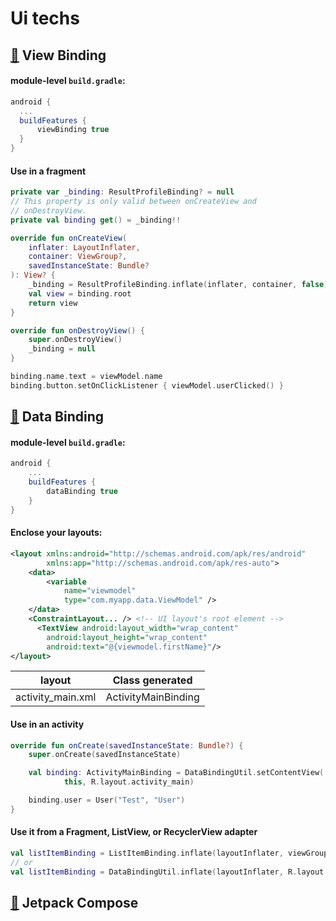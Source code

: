 # Ui techs
## [:robot:](https://developer.android.com/topic/libraries/view-binding) View Binding

#### module-level `build.gradle`:

```groovy
android {
  ...
  buildFeatures {
      viewBinding true
  }
}
```

#### Use in a fragment

```kotlin
private var _binding: ResultProfileBinding? = null
// This property is only valid between onCreateView and
// onDestroyView.
private val binding get() = _binding!!

override fun onCreateView(
    inflater: LayoutInflater,
    container: ViewGroup?,
    savedInstanceState: Bundle?
): View? {
    _binding = ResultProfileBinding.inflate(inflater, container, false)
    val view = binding.root
    return view
}

override fun onDestroyView() {
    super.onDestroyView()
    _binding = null
}
```

```kotlin
binding.name.text = viewModel.name
binding.button.setOnClickListener { viewModel.userClicked() }
```

## [:robot:](https://developer.android.com/topic/libraries/data-binding) Data Binding 

#### module-level `build.gradle`:

```groovy
android {
    ...
    buildFeatures {
        dataBinding true
    }
}
```

#### Enclose your layouts:

```xml
<layout xmlns:android="http://schemas.android.com/apk/res/android"
        xmlns:app="http://schemas.android.com/apk/res-auto">
    <data>
        <variable
            name="viewmodel"
            type="com.myapp.data.ViewModel" />
    </data>
    <ConstraintLayout... /> <!-- UI layout's root element -->
      <TextView android:layout_width="wrap_content"
        android:layout_height="wrap_content"
        android:text="@{viewmodel.firstName}"/>
</layout>
```

| layout            | Class generated     |
| ----------------- | ------------------- |
| activity_main.xml | ActivityMainBinding |

#### Use in an activity

```kotlin
override fun onCreate(savedInstanceState: Bundle?) {
    super.onCreate(savedInstanceState)

    val binding: ActivityMainBinding = DataBindingUtil.setContentView(
            this, R.layout.activity_main)

    binding.user = User("Test", "User")
}
```

#### Use it from a Fragment, ListView, or RecyclerView adapter
```kotlin
val listItemBinding = ListItemBinding.inflate(layoutInflater, viewGroup, false)
// or
val listItemBinding = DataBindingUtil.inflate(layoutInflater, R.layout.list_item, viewGroup, false)
```

## [:robot:](https://developer.android.com/jetpack/compose) Jetpack Compose 

